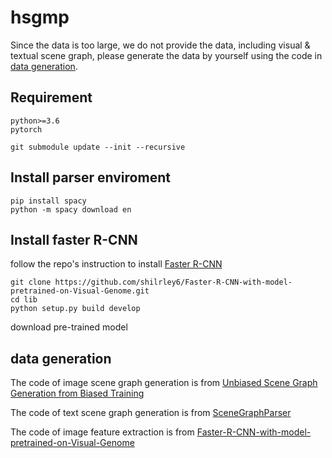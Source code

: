 # hsgmp

Since the data is too large, we do not provide the data, including visual & textual scene graph, please generate the data by yourself using the code in [data generation](#data-generation).

## Requirement
```
python>=3.6
pytorch
```

```
git submodule update --init --recursive
```

## Install parser enviroment
```
pip install spacy
python -m spacy download en
```

## Install faster R-CNN
follow the repo's instruction to install [Faster R-CNN](https://github.com/shilrley6/Faster-R-CNN-with-model-pretrained-on-Visual-Genome.git)
```
git clone https://github.com/shilrley6/Faster-R-CNN-with-model-pretrained-on-Visual-Genome.git
cd lib
python setup.py build develop
```
download pre-trained model


## data generation
The code of image scene graph generation is from [Unbiased Scene Graph Generation from Biased Training](https://github.com/KaihuaTang/Scene-Graph-Benchmark.pytorch)

The code of text scene graph generation is from [SceneGraphParser](https://github.com/vacancy/SceneGraphParser)

The code of image feature extraction is from [Faster-R-CNN-with-model-pretrained-on-Visual-Genome](https://github.com/shilrley6/Faster-R-CNN-with-model-pretrained-on-Visual-Genome)

